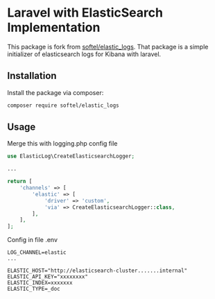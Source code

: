 # Laravel with ElasticSearch Implementation


This package is fork from [softel/elastic_logs](https://github.com/pageswebsite/ElasticLogs.git).
That package is a simple initializer of elasticsearch logs for Kibana with laravel. 

## Installation
Install the package via composer:

``` bash
composer require softel/elastic_logs
```

## Usage

Merge this with logging.php config file 
```php
use ElasticLog\CreateElasticsearchLogger;

... 

return [
    'channels' => [
        'elastic' => [
            'driver' => 'custom',
            'via' => CreateElasticsearchLogger::class,
        ],
    ],
];

```

Config in file .env

```.env
LOG_CHANNEL=elastic
...

ELASTIC_HOST="http://elasticsearch-cluster.......internal"
ELASTIC_API_KEY="xxxxxxxx"
ELASTIC_INDEX=xxxxxxx
ELASTIC_TYPE=_doc

```